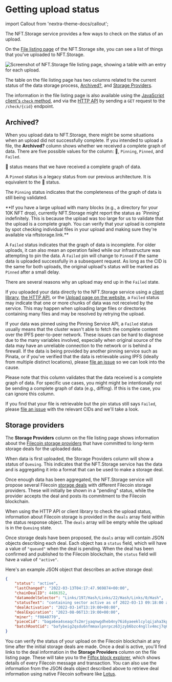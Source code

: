 # Getting upload status

import Callout from 'nextra-theme-docs/callout';

The NFT.Storage service provides a few ways to check on the status of an upload.

On the [File listing page](https://nft.storage/files) of the NFT.Storage site, you can see a list of things that you've uploaded to NFT.Storage.

![Screenshot of NFT.Storage file listing page, showing a table with an entry for each upload.](/images/nft-storage-file-listing.png)

The table on the file listing page has two columns related to the current status of the data storage process, [Archived?](#archived), and [Storage Providers](#storage-providers).

The information in the file listing page is also available using the [JavaScript client's `check` method][client-js-check], and via the [HTTP API][client-http] by sending a `GET` request to the `/check/{cid}` endpoint.

## Archived?

When you upload data to NFT.Storage, there might be some situations when an upload did not successfully complete. If you intended to upload a file, the **Archived?** column shows whether we received a complete graph of data. There are five possible values for the column: 📌, `Pinning`, `Pinned`, and `Failed`.

📌 status means that we have received a complete graph of data.

A `Pinned` status is a legacy status from our previous architecture. It is equivalent to the 📌 status.

The `Pinning` status indicates that the completeness of the graph of data is still being validated.

<Callout emoji="!">
**If you have a large upload with many blocks (e.g., a directory for your 10K NFT drop), currently NFT.Storage might report the status as `Pinning` indefinitely. This is because the upload was too large for us to validate that the upload is a complete graph. You can verify that your upload is complete by spot checking individual files in your upload and making sure they're available via nftstorage.link.**
</Callout>

A `Failed` status indicates that the graph of data is incomplete. For older uploads, it can also mean an operation failed while our infrastructure was attempting to pin the data. A `Failed` pin will change to `Pinned` if the same data is uploaded successfully in a subsequent request. As long as the CID is the same for both uploads, the original upload's status will be marked as `Pinned` after a small delay.

There are several reasons why an upload may end up in the `Failed` state.

If you uploaded your data directly to the NFT.Storage service using a [client library][client-js], [the HTTP API][client-http], or the [Upload page on the website][upload-page], a `Failed` status may indicate that one or more chunks of data was not received by the service. This may happen when uploading large files or directories containing many files and may be resolved by retrying the upload.

If your data was pinned using the Pinning Service API, a `Failed` status usually means that the cluster wasn't able to fetch the complete content over the IPFS peer-to-peer network. These issues can be hard to diagnose due to the many variables involved, especially when original source of the data may have an unreliable connection to the network or is behind a firewall. If the data is being provided by another pinning service such as Pinata, or if you've verified that the data is retrievable using IPFS (ideally from multiple distinct locations), please [file an issue][new-issue] so we can look into the cause.

Please note that this column validates that the data received is a complete graph of data. For specific use cases, you might might be intentionally not be sending a complete graph of data (e.g., diffing). If this is the case, you can ignore this column.

If you find that your file is retrievable but the pin status still says `Failed`, please [file an issue][new-issue] with the relevant CIDs and we'll take a look.

## Storage providers

The **Storage Providers** column on the file listing page shows information about the [Filecoin storage providers][fil-docs-storage-providers] that have committed to long-term storage deals for the uploaded data.

When data is first uploaded, the Storage Providers column will show a status of `Queuing`. This indicates that the NFT.Storage service has the data and is aggregating it into a format that can be used to make a storage deal.

Once enough data has been aggregated, the NFT.Storage service will propose several Filecoin [storage deals][fil-docs-deals] with different Filecoin storage providers. These will initially be shown in a "pending" status, while the provider accepts the deal and posts its commitment to the Filecoin blockchain.

When using the HTTP API or client library to check the upload status, information about Filecoin storage is provided in the `deals` array field within the status response object. The `deals` array will be empty while the upload is in the `Queuing` state. 

Once storage deals have been proposed, the `deals` array will contain JSON objects describing each deal. Each object has a `status` field, which will have a value of `"queued"` when the deal is pending. When the deal has been confirmed and published to the Filecoin blockchain, the `status` field will have a value of `"active"`.

Here's an example JSON object that describes an active storage deal:

```json
{
    "status": "active",
    "lastChanged": "2022-03-13T04:17:47.969874+00:00",
    "chainDealID": 4486352,
    "datamodelSelector": "Links/197/Hash/Links/22/Hash/Links/0/Hash",
    "statusText": "containing sector active as of 2022-03-13 09:18:00 at epoch 1628556",
    "dealActivation": "2022-03-14T13:19:00+00:00",
    "dealExpiration": "2023-08-06T13:19:00+00:00",
    "miner": "f0840770",
    "pieceCid": "baga6ea4seaqcfs2mrjyaqnwgdheb4ny76i6yaeeklcylqijaha3kpcwmutnb6ma",
    "batchRootCid": "bafybeig2qsdu6nfmmaxlpnrpcz63jzyb6bzc4ngllv4mcj7q66ei4rq72y"
}
```

You can verify the status of your upload on the Filecoin blockchain at any time after the initial storage deals are made. Once a deal is active, you'll find links to the deal information in the **Storage Providers** column on the file listing page. These will take you to the [Filfox block explorer](https://filfox.info/), which shows details of every Filecoin message and transaction. You can also use the information from the JSON deals object described above to retrieve deal information using native Filecoin software like [Lotus](https://lotus.filecoin.io/).

[howto-retrieve]: /docs/how-to/retrieve/
[client-js]: /docs/client/js/
[client-js-check]: https://nftstorage.github.io/nft.storage/client/classes/lib.NFTStorage.html#check

[client-http]: /docs/client/http/
[upload-page]: https://nft.storage/new-file/

[new-issue]: https://github.com/nftstorage/nft.storage/issues/new?assignees=&labels=kind%2Fbug%2Cneed%2Ftriage&template=bug_report.md&title=
[support-discord]: https://discord.com/invite/KKucsCpZmY

[ipfs-docs-pinning]: https://docs.ipfs.io/how-to/pin-files
[ipfs-cluster]: https://cluster.ipfs.io/
[fil-docs-storage-providers]: https://docs.filecoin.io/storage-provider/
[fil-docs-deals]: https://docs.filecoin.io/storage-provider/how-providing-works/#deals
